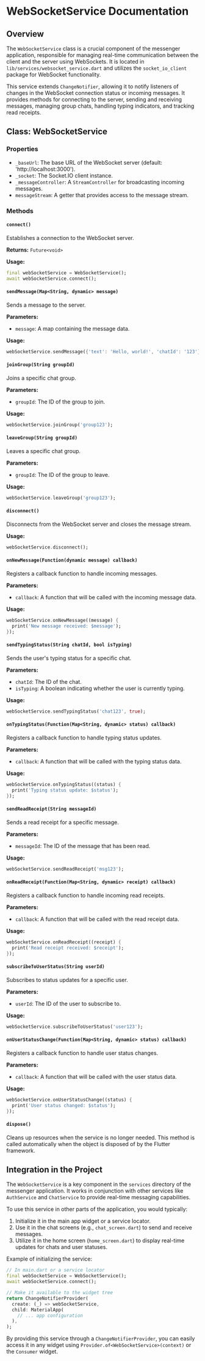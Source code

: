 # WebSocketService Documentation

## Overview

The `WebSocketService` class is a crucial component of the messenger application, responsible for managing real-time communication between the client and the server using WebSockets. It is located in `lib/services/websocket_service.dart` and utilizes the `socket_io_client` package for WebSocket functionality.

This service extends `ChangeNotifier`, allowing it to notify listeners of changes in the WebSocket connection status or incoming messages. It provides methods for connecting to the server, sending and receiving messages, managing group chats, handling typing indicators, and tracking read receipts.

## Class: WebSocketService

### Properties

- `_baseUrl`: The base URL of the WebSocket server (default: 'http://localhost:3000').
- `_socket`: The Socket.IO client instance.
- `_messageController`: A `StreamController` for broadcasting incoming messages.
- `messageStream`: A getter that provides access to the message stream.

### Methods

#### `connect()`

Establishes a connection to the WebSocket server.

**Returns:** `Future<void>`

**Usage:**
```dart
final webSocketService = WebSocketService();
await webSocketService.connect();
```

#### `sendMessage(Map<String, dynamic> message)`

Sends a message to the server.

**Parameters:**
- `message`: A map containing the message data.

**Usage:**
```dart
webSocketService.sendMessage({'text': 'Hello, world!', 'chatId': '123'});
```

#### `joinGroup(String groupId)`

Joins a specific chat group.

**Parameters:**
- `groupId`: The ID of the group to join.

**Usage:**
```dart
webSocketService.joinGroup('group123');
```

#### `leaveGroup(String groupId)`

Leaves a specific chat group.

**Parameters:**
- `groupId`: The ID of the group to leave.

**Usage:**
```dart
webSocketService.leaveGroup('group123');
```

#### `disconnect()`

Disconnects from the WebSocket server and closes the message stream.

**Usage:**
```dart
webSocketService.disconnect();
```

#### `onNewMessage(Function(dynamic message) callback)`

Registers a callback function to handle incoming messages.

**Parameters:**
- `callback`: A function that will be called with the incoming message data.

**Usage:**
```dart
webSocketService.onNewMessage((message) {
  print('New message received: $message');
});
```

#### `sendTypingStatus(String chatId, bool isTyping)`

Sends the user's typing status for a specific chat.

**Parameters:**
- `chatId`: The ID of the chat.
- `isTyping`: A boolean indicating whether the user is currently typing.

**Usage:**
```dart
webSocketService.sendTypingStatus('chat123', true);
```

#### `onTypingStatus(Function(Map<String, dynamic> status) callback)`

Registers a callback function to handle typing status updates.

**Parameters:**
- `callback`: A function that will be called with the typing status data.

**Usage:**
```dart
webSocketService.onTypingStatus((status) {
  print('Typing status update: $status');
});
```

#### `sendReadReceipt(String messageId)`

Sends a read receipt for a specific message.

**Parameters:**
- `messageId`: The ID of the message that has been read.

**Usage:**
```dart
webSocketService.sendReadReceipt('msg123');
```

#### `onReadReceipt(Function(Map<String, dynamic> receipt) callback)`

Registers a callback function to handle incoming read receipts.

**Parameters:**
- `callback`: A function that will be called with the read receipt data.

**Usage:**
```dart
webSocketService.onReadReceipt((receipt) {
  print('Read receipt received: $receipt');
});
```

#### `subscribeToUserStatus(String userId)`

Subscribes to status updates for a specific user.

**Parameters:**
- `userId`: The ID of the user to subscribe to.

**Usage:**
```dart
webSocketService.subscribeToUserStatus('user123');
```

#### `onUserStatusChange(Function(Map<String, dynamic> status) callback)`

Registers a callback function to handle user status changes.

**Parameters:**
- `callback`: A function that will be called with the user status data.

**Usage:**
```dart
webSocketService.onUserStatusChange((status) {
  print('User status changed: $status');
});
```

#### `dispose()`

Cleans up resources when the service is no longer needed. This method is called automatically when the object is disposed of by the Flutter framework.

## Integration in the Project

The `WebSocketService` is a key component in the `services` directory of the messenger application. It works in conjunction with other services like `AuthService` and `ChatService` to provide real-time messaging capabilities.

To use this service in other parts of the application, you would typically:

1. Initialize it in the main app widget or a service locator.
2. Use it in the chat screens (e.g., `chat_screen.dart`) to send and receive messages.
3. Utilize it in the home screen (`home_screen.dart`) to display real-time updates for chats and user statuses.

Example of initializing the service:

```dart
// In main.dart or a service locator
final webSocketService = WebSocketService();
await webSocketService.connect();

// Make it available to the widget tree
return ChangeNotifierProvider(
  create: (_) => webSocketService,
  child: MaterialApp(
    // ... app configuration
  ),
);
```

By providing this service through a `ChangeNotifierProvider`, you can easily access it in any widget using `Provider.of<WebSocketService>(context)` or the `Consumer` widget.